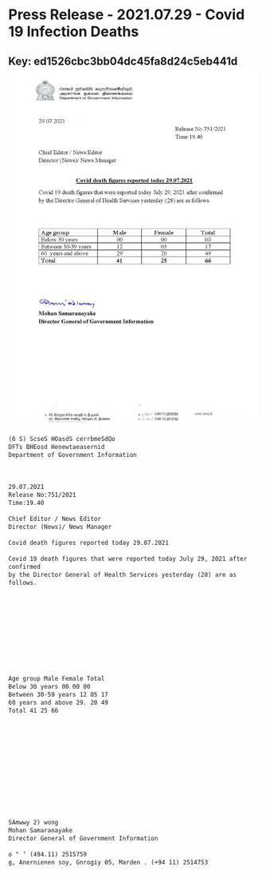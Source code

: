 # Press Release - 2021.07.29 - Covid 19 Infection Deaths 
Key: ed1526cbc3bb04dc45fa8d24c5eb441d 
![img](img/ed1526cbc3bb04dc45fa8d24c5eb441d.jpg)
---
```
(6 S) ScseS HOasdS cerrbmeSdQo
DFTs BHEosd Henewtaeasernid
Department of Government Information

 

29.07.2021
Release No:751/2021
Time:19.40

Chief Editor / News Editor
Director (News)/ News Manager

Covid death figures reported today 29.07.2021

Covid 19 death figures that were reported today July 29, 2021 after confirmed
by the Director General of Health Services yesterday (28) are as follows.

 

 

 

 

 

Age group Male Female Total
Below 30 years 00 00 00
Between 30-59 years 12 05 17
60 years and above 29. 20 49
Total 41 25 66

 

 

 

 

 

 

SAmwwy 2) wong
Mohan Samaranayake
Director General of Government Information

o " ‘ (494.11) 2515759
g, Anernienen soy, Gnrogiy 05, Marden . (+94 11) 2514753

 
   

```
